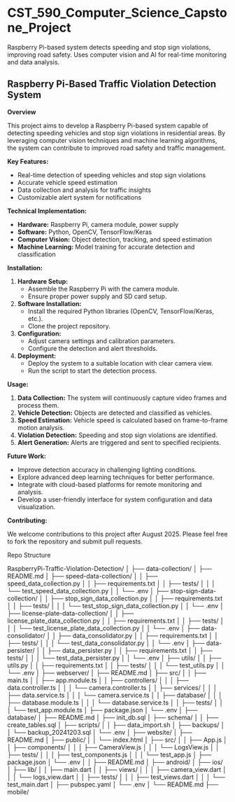 ﻿# CST_590_Computer_Science_Capstone_Project
Raspberry Pi-based system detects speeding and stop sign violations, improving road safety. Uses computer vision and AI for real-time monitoring and data analysis.
## Raspberry Pi-Based Traffic Violation Detection System

**Overview**

This project aims to develop a Raspberry Pi-based system capable of detecting speeding vehicles and stop sign violations in residential areas. By leveraging computer vision techniques and machine learning algorithms, the system can contribute to improved road safety and traffic management.

**Key Features:**

* Real-time detection of speeding vehicles and stop sign violations
* Accurate vehicle speed estimation
* Data collection and analysis for traffic insights
* Customizable alert system for notifications

**Technical Implementation:**

* **Hardware:** Raspberry Pi, camera module, power supply
* **Software:** Python, OpenCV, TensorFlow/Keras
* **Computer Vision:** Object detection, tracking, and speed estimation
* **Machine Learning:** Model training for accurate detection and classification

**Installation:**

1. **Hardware Setup:**
   - Assemble the Raspberry Pi with the camera module.
   - Ensure proper power supply and SD card setup.
2. **Software Installation:**
   - Install the required Python libraries (OpenCV, TensorFlow/Keras, etc.).
   - Clone the project repository.
3. **Configuration:**
   - Adjust camera settings and calibration parameters.
   - Configure the detection and alert thresholds.
4. **Deployment:**
   - Deploy the system to a suitable location with clear camera view.
   - Run the script to start the detection process.

**Usage:**

1. **Data Collection:** The system will continuously capture video frames and process them.
2. **Vehicle Detection:** Objects are detected and classified as vehicles.
3. **Speed Estimation:** Vehicle speed is calculated based on frame-to-frame motion analysis.
4. **Violation Detection:** Speeding and stop sign violations are identified.
5. **Alert Generation:** Alerts are triggered and sent to specified recipients.

**Future Work:**

* Improve detection accuracy in challenging lighting conditions.
* Explore advanced deep learning techniques for better performance.
* Integrate with cloud-based platforms for remote monitoring and analysis.
* Develop a user-friendly interface for system configuration and data visualization.

**Contributing:**

We welcome contributions to this project after August 2025. Please feel free to fork the repository and submit pull requests.

Repo Structure

RaspberryPi-Traffic-Violation-Detection/
│
├── data-collection/
│   ├── README.md
│   ├── speed-data-collection/
│   │   ├── speed_data_collection.py
│   │   ├── requirements.txt
│   │   ├── tests/
│   │   │   └── test_speed_data_collection.py
│   │   └── .env
│   ├── stop-sign-data-collection/
│   │   ├── stop_sign_data_collection.py
│   │   ├── requirements.txt
│   │   ├── tests/
│   │   │   └── test_stop_sign_data_collection.py
│   │   └── .env
│   ├── license-plate-data-collection/
│   │   ├── license_plate_data_collection.py
│   │   ├── requirements.txt
│   │   ├── tests/
│   │   │   └── test_license_plate_data_collection.py
│   │   └── .env
│   ├── data-consolidator/
│   │   ├── data_consolidator.py
│   │   ├── requirements.txt
│   │   ├── tests/
│   │   │   └── test_data_consolidator.py
│   │   └── .env
│   ├── data-persister/
│   │   ├── data_persister.py
│   │   ├── requirements.txt
│   │   ├── tests/
│   │   │   └── test_data_persister.py
│   │   └── .env
│   ├── utils/
│   │   ├── utils.py
│   │   ├── requirements.txt
│   │   ├── tests/
│   │   │   └── test_utils.py
│   │   └── .env
│
├── webserver/
│   ├── README.md
│   ├── src/
│   │   ├── main.ts
│   │   ├── app.module.ts
│   │   ├── controllers/
│   │   │   ├── data.controller.ts
│   │   │   └── camera.controller.ts
│   │   ├── services/
│   │   │   ├── data.service.ts
│   │   │   └── camera.service.ts
│   │   ├── database/
│   │   │   ├── database.module.ts
│   │   │   └── database.service.ts
│   │   ├── tests/
│   │   │   └── test_app.module.ts
│   ├── package.json
│   └── .env
│
├── database/
│   ├── README.md
│   ├── init_db.sql
│   ├── schema/
│   │   ├── create_tables.sql
│   ├── scripts/
│   │   ├── data_import.sh
│   ├── backups/
│   │   └── backup_20241203.sql
│   └── .env
│
├── website/
│   ├── README.md
│   ├── public/
│   │   └── index.html
│   ├── src/
│   │   ├── App.js
│   │   ├── components/
│   │   │   ├── CameraView.js
│   │   │   └── LogsView.js
│   │   ├── tests/
│   │   │   ├── test_components.js
│   │   │   └── test_app.js
│   ├── package.json
│   └── .env
│
│   ├── README.md
│   ├── android/
│   ├── ios/
│   ├── lib/
│   │   ├── main.dart
│   │   ├── views/
│   │   │   ├── camera_view.dart
│   │   │   └── logs_view.dart
│   │   ├── tests/
│   │   │   ├── test_views.dart
│   │   │   └── test_main.dart
│   ├── pubspec.yaml
│   └── .env
│
└── README.md
├── mobile/